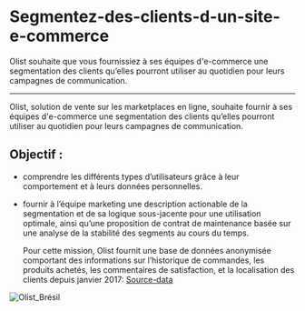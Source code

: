 # Segmentez-des-clients-d-un-site-e-commerce
Olist souhaite que vous fournissiez à ses équipes d'e-commerce une segmentation des clients qu’elles pourront utiliser au quotidien pour leurs campagnes de communication.


_____
Olist, solution de vente sur les marketplaces en ligne, souhaite fournir à ses équipes d'e-commerce une segmentation des clients qu’elles pourront utiliser au quotidien pour leurs campagnes de communication.

## Objectif : 


- comprendre les différents types d’utilisateurs grâce à leur comportement et à leurs données personnelles.

- fournir à l’équipe marketing une description actionable de la segmentation et de sa logique sous-jacente pour une utilisation optimale, ainsi qu’une proposition de contrat de maintenance basée sur une analyse de la stabilité des segments au cours du temps. 

   Pour cette mission, Olist fournit une base de données anonymisée comportant des informations sur l’historique de commandes, les produits achetés, les commentaires de satisfaction, et la localisation des clients depuis janvier 2017: [Source-data](https://www.kaggle.com/olistbr/brazilian-ecommerce)
   
![Olist_Brésil](https://im4.ezgif.com/tmp/ezgif-4-9b274edede.png)

